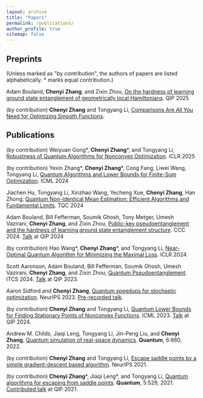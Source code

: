 ```yaml
---
layout: archive
title: "Papers"
permalink: /publications/
author_profile: true
sitemap: false
---
```


## Preprints

(Unless marked as "by contribution", the authors of papers are listed alphabetically. * marks equal contribution.)

Adam Bouland, **Chenyi Zhang**, and Zixin Zhou, [On the hardness of learning ground state entanglement of geometrically local Hamiltonians](https://arxiv.org/abs/2411.04353). QIP 2025

(by contribution) **Chenyi Zhang** and Tongyang Li, [Comparisons Are All You Need for Optimizing Smooth Functions](https://arxiv.org/abs/2405.11454).

## Publications
(by contribution) Weiyuan Gong\*, **Chenyi Zhang**\*, and Tongyang Li, [Robustness of Quantum Algorithms for Nonconvex Optimization](https://arxiv.org/abs/2212.02548). ICLR 2025

(by contribution) Yexin Zhang\*, **Chenyi Zhang**\*, Cong Fang, Liwei Wang, Tongyang Li, [Quantum Algorithms and Lower Bounds for Finite-Sum Optimization](https://arxiv.org/abs/2406.03006). ICML 2024

Jiachen Hu, Tongyang Li, Xinzhao Wang, Yecheng Xue, **Chenyi Zhang**, Han Zhong, [Quantum Non-Identical Mean Estimation: Efficient Algorithms and Fundamental Limits](https://arxiv.org/abs/2405.12838). TQC 2024

Adam Bouland, Bill Fefferman, Soumik Ghosh, Tony Metger, Umesh Vazirani, **Chenyi Zhang**, and Zixin Zhou, [Public-key pseudoentanglement and the hardness of learning ground state entanglement structure](https://arxiv.org/abs/2311.12017). CCC 2024. [Talk](https://www.youtube.com/watch?v=siteV28Fb1U) at QIP 2024

(by contribution) Hao Wang\*, **Chenyi Zhang**\*, and Tongyang Li, [Near-Optimal Quantum Algorithm for Minimizing the Maximal Loss](https://arxiv.org/abs/2402.12745). ICLR 2024.

Scott Aaronson, Adam Bouland, Bill Fefferman, Soumik Ghosh, Umesh Vazirani, **Chenyi Zhang**, and Zixin Zhou, [Quantum Pseudoentanglement](https://arxiv.org/abs/2211.00747). ITCS 2024. [Talk](https://www.youtube.com/watch?v=4Nq_zzDg9go) at QIP 2023.

Aaron Sidford and **Chenyi Zhang**, [Quantum speedups for stochastic optimization](https://arxiv.org/abs/2308.01582). NeurIPS 2023. [Pre-recorded talk](https://recorder-v3.slideslive.com/?share=88602&s=8db9eb5c-9669-4695-aaf1-12239a81d4b6).

(by contribution) **Chenyi Zhang** and Tongyang Li, [Quantum Lower Bounds for Finding Stationary Points of Nonconvex Functions](https://arxiv.org/abs/2212.03906). ICML 2023. [Talk](https://www.youtube.com/watch?v=24ZJyB9JfTs&t=928s) at QIP 2024.

Andrew M. Childs, Jiaqi Leng, Tongyang Li, Jin-Peng Liu, and **Chenyi Zhang**, [Quantum simulation of real-space dynamics](https://arxiv.org/abs/2203.17006). **Quantum**, 6:860, 2022.

(by contribution) **Chenyi Zhang** and Tongyang Li, [Escape saddle points by a simple gradient-descent based algorithm](https://arxiv.org/abs/2111.14069). NeurIPS 2021.

(by contribution) **Chenyi Zhang**\*, 
Jiaqi Leng\*, and
Tongyang Li, [Quantum algorithms for escaping from saddle points](https://arxiv.org/abs/2007.10253v3). 
**Quantum**, 5:529, 2021. [Contributed talk](https://www.youtube.com/watch?v=xbHqktWa354&list=PL5DZ45amUsqIaqE9EIemfc9LzeWzXnGY_&index=77) at QIP 2021.


<br />
<br />
<br />

